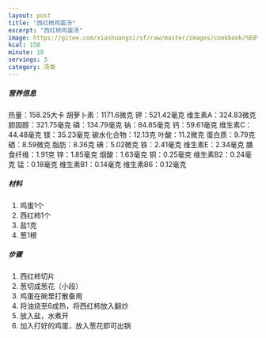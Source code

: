 ```yaml
---
layout: post
title: "西红柿鸡蛋汤"
excerpt: "西红柿鸡蛋汤"
image: https://gitee.com/xiashuangxi/sf/raw/master/images/cookbook/%E8%A5%BF%E7%BA%A2%E6%9F%BF%E9%B8%A1%E8%9B%8B%E6%B1%A4.webp
kcal: 158
minute: 10
servings: 3
category: 汤类
---
```


##### 营养信息
热量：158.25大卡
胡萝卜素：1171.6微克
钾：521.42毫克
维生素A：324.83微克
胆固醇：321.75毫克
磷：134.79毫克
钠：84.85毫克
钙：59.61毫克
维生素C：44.48毫克
镁：35.23毫克
碳水化合物：12.13克
叶酸：11.2微克
蛋白质：9.79克
硒：8.59微克
脂肪：8.36克
碘：5.02微克
铁：2.41毫克
维生素E：2.34毫克
膳食纤维：1.91克
锌：1.85毫克
烟酸：1.63毫克
铜：0.25毫克
维生素B2：0.24毫克
锰：0.18毫克
维生素B1：0.14毫克
维生素B6：0.12毫克

##### 材料

1. 鸡蛋1个
2. 西红柿1个
3. 盐1克
4. 葱1根

##### 步骤

1. 西红柿切片
2. 葱切成葱花（小段）
3. 鸡蛋在碗里打散备用
4. 将油烧至6成热，将西红柿放入翻炒
5. 放入盐，水煮开
6. 加入打好的鸡蛋，放入葱花即可出锅